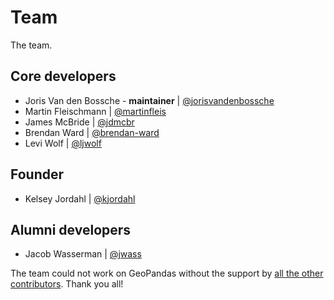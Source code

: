 # Team

The team.

## Core developers
- Joris Van den Bossche - **maintainer** | [@jorisvandenbossche](https://github.com/jorisvandenbossche)
- Martin Fleischmann | [@martinfleis](https://github.com/martinfleis)
- James McBride | [@jdmcbr](https://github.com/jdmcbr)
- Brendan Ward | [@brendan-ward](https://github.com/brendan-ward)
- Levi Wolf | [@ljwolf](https://github.com/ljwolf)

## Founder

- Kelsey Jordahl | [@kjordahl](https://github.com/kjordahl)

## Alumni developers

- Jacob Wasserman | [@jwass](https://github.com/jwass)

The team could not work on GeoPandas without the support by [all the other contributors](https://github.com/geopandas/geopandas/graphs/contributors). Thank you all!